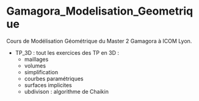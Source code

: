 # Gamagora_Modelisation_Geometrique
Cours de Modélisation Géométrique du Master 2 Gamagora à ICOM Lyon.

- TP_3D : tout les exercices des TP en 3D :
  - maillages
  - volumes
  - simplification
  - courbes paramétriques
  - surfaces implicites
  - ubdivison : algorithme de Chaikin
